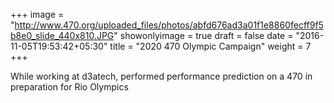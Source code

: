 +++
image = "http://www.470.org/uploaded_files/photos/abfd676ad3a01f1e8860fecff9f5b8e0_slide_440x810.JPG"
showonlyimage = true
draft = false
date = "2016-11-05T19:53:42+05:30"
title = "2020 470 Olympic Campaign"
weight = 7
+++

While working at d3atech, performed performance prediction on a 470 in preparation for Rio Olympics
<!--more-->